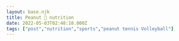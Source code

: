 ```yaml
---
layout: base.njk
title: Peanut 🥜 nutrition
date: 2022-05-03T02:48:18.000Z
tags: ["post","nutrition","sports","peanut tennis Volleyball"]
---
```



